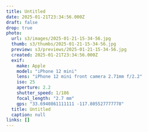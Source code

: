 ```yaml
---
title: Untitled
date: 2025-01-21T23:34:56.000Z
draft: false
drop: true
photo:
  url: s3/images/2025-01-21-15-34-56.jpg
  thumb: s3/thumbs/2025-01-21-15-34-56.jpg
  preview: s3/previews/2025-01-21-15-34-56.jpg
  created: 2025-01-21T23:34:56.000Z
  exif:
    make: Apple
    model: "iPhone 12 mini"
    lens: "iPhone 12 mini front camera 2.71mm f/2.2"
    iso: 25
    aperture: 2.2
    shutter_speed: 1/186
    focal_length: "2.7 mm"
    gps: "33.6940861111111 -117.805527777778"
  title: Untitled
  caption: null
links: []
---
```

